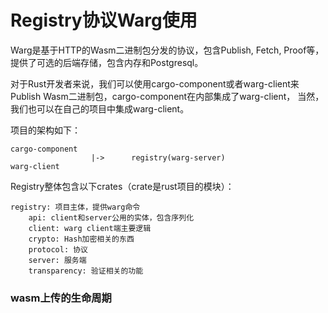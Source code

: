 # Registry协议Warg使用

Warg是基于HTTP的Wasm二进制包分发的协议，包含Publish, Fetch, Proof等，提供了可选的后端存储，包含内存和Postgresql。

对于Rust开发者来说，我们可以使用cargo-component或者warg-client来Publish Wasm二进制包，cargo-component在内部集成了warg-client，
当然，我们也可以在自己的项目中集成warg-client。

项目的架构如下：

```console
cargo-component
                  |->      registry(warg-server) 
warg-client
```

Registry整体包含以下crates（crate是rust项目的模块）：
```text
registry: 项目主体，提供warg命令
    api: client和server公用的实体，包含序列化
    client: warg client端主要逻辑
    crypto: Hash加密相关的东西
    protocol: 协议
    server: 服务端
    transparency: 验证相关的功能
```

### wasm上传的生命周期

